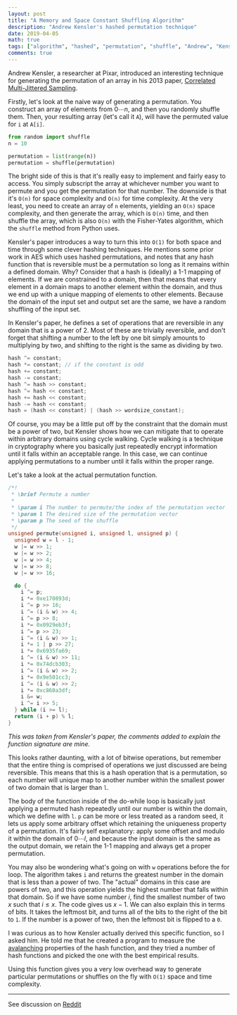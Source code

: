 ```yaml
---
layout: post
title: "A Memory and Space Constant Shuffling Algorithm"
description: "Andrew Kensler's hashed permutation technique"
date: 2019-04-05
math: true
tags: ["algorithm", "hashed", "permutation", "shuffle", "Andrew", "Kensler"]
comments: true
---
```


Andrew Kensler, a researcher at Pixar, introduced an interesting technique for
generating the permutation of an array in his 2013 paper,
[Correlated Multi-Jittered Sampling](https://graphics.pixar.com/library/MultiJitteredSampling/paper.pdf).

Firstly, let's look at the naive way of generating a permutation. You construct
an array of elements from $0 \cdots n$, and then you randomly shuffle them.
Then, your resulting array (let's call it `A`), will have the permuted value
for `i` at `A[i]`.

```python
from random import shuffle
n = 10

permutation = list(range(n))
permutation = shuffle(permutation)
```

The bright side of this is that it's really easy to implement and fairly easy
to access. You simply subscript the array at whichever number you want to
permute and you get the permutation for that number. The downside is that it's
`O(n)` for space complexity and `O(n)` for time complexity. At the very
least, you need to create an array of `n` elements, yielding an `O(n)` space
complexity, and then generate the array, which is `O(n)` time, and then shuffle
the array, which is also `O(n)` with the Fisher-Yates algorithm, which the
`shuffle` method from Python uses.

Kensler's paper introduces a way to turn this into `O(1)` for both space and
time through some clever hashing techniques. He mentions some prior work in AES
which uses hashed permutations, and notes that any hash function that is
reversible must be a permutation so long as it remains within a defined domain.
Why? Consider that a hash is (ideally) a 1-1 mapping of elements. If we are
constrained to a domain, then that means that every element in a domain maps to
another element within the domain, and thus we end up with a unique mapping of
elements to other elements. Because the domain of the input set and output set
are the same, we have a random shuffling of the input set.

In Kensler's paper, he defines a set of operations that are reversible in any
domain that is a power of 2. Most of these are trivially reversible, and don't
forget that shifting a number to the left by one bit simply amounts to
multiplying by two, and shifting to the right is the same as dividing by two.

```c
hash ^= constant;
hash *= constant; // if the constant is odd
hash += constant;
hash -= constant;
hash ^= hash >> constant;
hash ^= hash << constant;
hash += hash << constant;
hash -= hash << constant;
hash = (hash << constant) | (hash >> wordsize_constant);
```

Of course, you may be a little put off by the constraint that the domain must
be a power of two, but Kensler shows how we can mitigate that to operate within
arbitrary domains using cycle walking. Cycle walking is a technique in
cryptography where you basically just repeatedly encrypt information until it
falls within an acceptable range. In this case, we can continue applying
permutations to a number until it falls within the proper range.

Let's take a look at the actual permutation function.

```c
/*!
 * \brief Permute a number
 *
 * \param i The number to permute/the index of the permutation vector
 * \param l The desired size of the permutation vector
 * \param p The seed of the shuffle
 */
unsigned permute(unsigned i, unsigned l, unsigned p) {
  unsigned w = l - 1;
  w |= w >> 1;
  w |= w >> 2;
  w |= w >> 4;
  w |= w >> 8;
  w |= w >> 16;

  do {
    i ^= p;
    i *= 0xe170893d;
    i ^= p >> 16;
    i ^= (i & w) >> 4;
    i ^= p >> 8;
    i *= 0x0929eb3f;
    i ^= p >> 23;
    i ^= (i & w) >> 1;
    i *= 1 | p >> 27;
    i *= 0x6935fa69;
    i ^= (i & w) >> 11;
    i *= 0x74dcb303;
    i ^= (i & w) >> 2;
    i *= 0x9e501cc3;
    i ^= (i & w) >> 2;
    i *= 0xc860a3df;
    i &= w;
    i ^= i >> 5;
  } while (i >= l);
  return (i + p) % l;
}
```

_This was taken from Kensler's paper, the comments added to explain the
function signature are mine._

This looks rather daunting, with a lot of bitwise operations, but remember that
the entire thing is comprised of operations we just discussed are being
reversible. This means that this is a hash operation that is a permutation, so
each number will unique map to another number within the smallest power of two
domain that is larger than `l`.

The body of the function inside of the do-while loop is basically just applying
a permuted hash repeatedly until our number is within the domain, which we
define with `l`. `p` can be more or less treated as a random seed, it lets us
apply some arbitrary offset which retaining the uniqueness property of a
permutation. It's fairly self explanatory: apply some offset and modulo it
within the domain of $0 \cdots l$, and because the input domain is the same
as the output domain, we retain the 1-1 mapping and always get a proper
permutation.

You may also be wondering what's going on with `w` operations before the for
loop. The algorithm takes `i` and returns the greatest number in the domain
that is less than a power of two. The "actual" domains in this case are powers
of two, and this operation yields the highest number that falls within that
domain. So if we have some number $i$, find the smallest number of two $x$
such that $i \leq x$. The code gives us $x - 1$. We can also explain this
in terms of bits. It takes the leftmost bit, and turns all of the bits to the
right of the bit to `1`. If the number is a power of two, then the leftmost bit
is flipped to a `0`.

I was curious as to how Kensler actually derived this specific function, so I
asked him. He told me that he created a program to measure the
[avalanching](https://en.wikipedia.org/wiki/Avalanche_effect)
properties of the hash function, and they tried a number of hash functions and
picked the one with the best empirical results.

Using this function gives you a very low overhead way to generate particular
permutations or shuffles on the fly with `O(1)` space and time complexity.

---

See discussion on [Reddit](https://www.reddit.com/r/rust/comments/d1qj6b/introducing_the_hashedpermutation_crate/)

